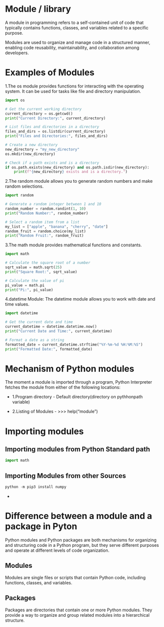 # Module / library

A module in programming refers to a self-contained unit of code that typically contains functions, classes, and variables related to a specific purpose. 

Modules are used to organize and manage code in a structured manner, enabling code reusability, maintainability, and collaboration among developers.

# Examples of Modules

1.The os module provides functions for interacting with the operating system. It can be used for tasks like file and directory manipulation.

```python
import os

# Get the current working directory
current_directory = os.getcwd()
print("Current Directory:", current_directory)

# List files and directories in a directory
files_and_dirs = os.listdir(current_directory)
print("Files and Directories:", files_and_dirs)

# Create a new directory
new_directory = "my_new_directory"
os.mkdir(new_directory)

# Check if a path exists and is a directory
if os.path.exists(new_directory) and os.path.isdir(new_directory):
    print(f"{new_directory} exists and is a directory.")

```

2.The random module allows you to generate random numbers and make random selections.
```python
import random

# Generate a random integer between 1 and 10
random_number = random.randint(1, 10)
print("Random Number:", random_number)

# Select a random item from a list
my_list = ["apple", "banana", "cherry", "date"]
random_fruit = random.choice(my_list)
print("Random Fruit:", random_fruit)

```

3.The math module provides mathematical functions and constants.
```python
import math

# Calculate the square root of a number
sqrt_value = math.sqrt(25)
print("Square Root:", sqrt_value)

# Calculate the value of pi
pi_value = math.pi
print("Pi:", pi_value)

```

4.datetime Module:
The datetime module allows you to work with date and time values.
```python
import datetime

# Get the current date and time
current_datetime = datetime.datetime.now()
print("Current Date and Time:", current_datetime)

# Format a date as a string
formatted_date = current_datetime.strftime("%Y-%m-%d %H:%M:%S")
print("Formatted Date:", formatted_date)

```

# Mechanism of Python modules
The moment a module is imported through a program, Python Interpreter fetches the module from either of the following locations:

 + 1.Program directory -  Default directory(directory on pythhonpath variable)

 + 2.Listing of Modules - >>> help(“module”) 

# Importing modules

## Importing modules from Python Standard path
```python
import math
```
## Importing Modules from other Sources
```python
python -m pip3 install numpy
```
+ 

# Difference between a module and a package in Pyton
Python modules and Python packages are both mechanisms for organizing and structuring code in a Python program, but they serve different purposes and operate at different levels of code organization.

## Modules
Modules are single files or scripts that contain Python code, including functions, classes, and variables.

## Packages
Packages are directories that contain one or more Python modules. They provide a way to organize and group related modules into a hierarchical structure.

